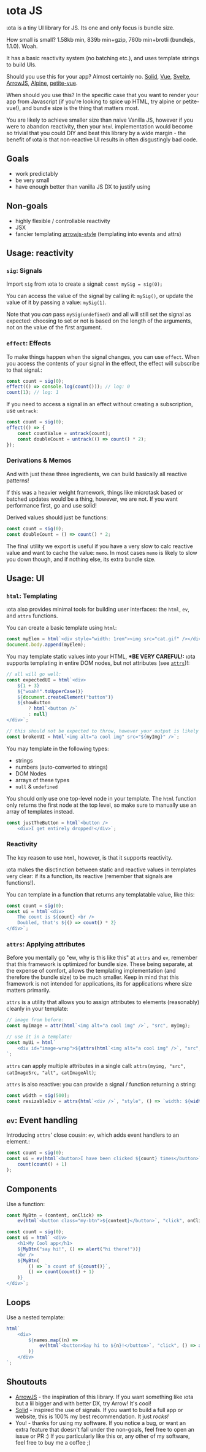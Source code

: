 # ιota JS

ιota is a tiny UI library for JS. Its one and only focus is bundle size.

How small is small? 1.58kb min, 839b min+gzip, 760b min+brotli (bundlejs, 1.1.0). Woah.

It has a basic reactivity system (no batching etc.), and uses template strings to build UIs.

Should you use this for your app? Almost certainly no.
[Solid](https://solidjs.com), [Vue](https://vuejs.org), [Svelte](https://svelte.dev),
[ArrowJS](https://arrow-js.com), [Alpine](https://alpinejs.dev),
[petite-vue](https://github.com/vuejs/petite-vue).

When should you use this? In the specific case that you want to render your app from Javascript
(if you're looking to spice up HTML, try alpine or petite-vue!), and bundle size is the thing that
matters most.

You are likely to achieve smaller size than naive Vanilla JS, however if you were to abandon
reactivity,
then your `html` implementation would become so trivial that you could DIY and beat this library by
a wide margin -
the benefit of ιota is that non-reactive UI results in often disgustingly bad code.

## Goals

-  work predictably
-  be very small
-  have enough better than vanilla JS DX to justify using

## Non-goals

-  highly flexible / controllable reactivity
-  JSX
-  fancier templating [arrowjs-style](https://www.arrow-js.com/) (templating into events and attrs)

## Usage: reactivity

### `sig`: Signals

Import `sig` from ιota to create a signal: `const mySig = sig(0);`

You can access the value of the signal by calling it: `mySig()`, or update the value of it by
passing a value: `mySig(1)`.

Note that you _can_ pass `mySig(undefined)` and all will still set the signal as expected:
choosing to set or not is based on the length of the arguments, not on the value of the first
argument.

### `effect`: Effects

To make things happen when the signal changes, you can use `effect`.
When you access the contents of your signal in the effect, the effect will subscribe to that
signal.:

```js
const count = sig(0);
effect(() => console.log(count())); // log: 0
count(1); // log: 1
```

If you need to access a signal in an effect without creating a subscription, use `untrack`:

```js
const count = sig(0);
effect(() => {
	const countValue = untrack(count);
	const doubleCount = untrack(() => count() * 2);
});
```

### Derivations & Memos

And with just these three ingredients, we can build basically all reactive patterns!

If this was a heavier weight framework, things like microtask based or batched updates would be a
thing,
however, we are not. If you want performance first, go and use solid!

Derived values should just be functions:

```js
const count = sig(0);
const doubleCount = () => count() * 2;
```

The final utility we export is useful if you have a very slow to calc reactive value and want to
cache the value: `memo`.
In most cases `memo` is likely to slow you down though, and if nothing else, its extra bundle size.

## Usage: UI

### `html`: Templating

ιota also provides minimal tools for building user interfaces: the `html`, `ev`, and `attrs`
functions.

You can create a basic template using `html`:

```js
const myElem = html`<div style="width: 1rem"><img src="cat.gif" /></div>`;
document.body.append(myElem);
```

You may template static values into your HTML, **\*BE VERY CAREFUL!:** ιota supports templating in
entire DOM nodes,
but not attributes (see [`attrs`](#attrs-applying-attributes))!:

```js
// all will go well:
const expectedUI = html`<div>
	${1 + 3}
	${"woah!".toUpperCase()}
	${document.createElement("button")}
	${showButton
		? html`<button />`
		: null}
</div>`;

// this should not be expected to throw, however your output is likely to be garbled or unusable
const brokenUI = html`<img alt="a cool img" src="${myImg}" />`;
```

You may template in the following types:

-  strings
-  numbers (auto-converted to strings)
-  DOM Nodes
-  arrays of these types
-  `null` & `undefined`

You should only use one top-level node in your template.
The `html` function only returns the first node at the top level,
so make sure to manually use an array of templates instead.

```js
const justTheButton = html`<button />
	<div>I get entirely dropped!</div>`;
```

### Reactivity

The key reason to use `html`, however, is that it supports reactivity.

ιota makes the disctinction between static and reactive values in templates very clear:
if its a function, its reactive (remember that signals are functions!).

You can template in a function that returns any templatable value, like this:

```js
const count = sig(0);
const ui = html`<div>
	The count is ${count} <br />
	Doubled, that's ${() => count() * 2}
</div>`;
```

### `attrs`: Applying attributes

Before you mentally go "ew, why is this like this" at `attrs` and `ev`,
remember that this framework is optimized for bundle size.
These being separate, at the expense of comfort, allows the templating implementation (and therefore
the bundle size)
to be much smaller.
Keep in mind that this framework is not intended for applications, its for applications where size
matters primarily.

`attrs` is a utility that allows you to assign attributes to elements (reasonably) cleanly in your
template:

```js
// image from before:
const myImage = attr(html`<img alt="a cool img" />`, "src", myImg);

// use it in a template:
const myUi = html`
	<div id="image-wrap">${attrs(html`<img alt="a cool img" />`, "src", myImg)}</div>
`;
```

`attrs` can apply multiple attributes in a single
call: `attrs(myimg, "src", catImageSrc, "alt", catImageAlt)`;

`attrs` is also reactive: you can provide a signal / function returning a string:

```js
const width = sig(500);
const resizableDiv = attrs(html`<div />`, "style", () => `width: ${width()}px`);
```

## `ev`: Event handling

Introducing `attrs`' close cousin: `ev`, which adds event handlers to an element.:

```js
const count = sig(0);
const ui = ev(html`<button>I have been clicked ${count} times</button>`, "click", () =>
	count(count() + 1)
);
```

## Components

Use a function:

```js
const MyBtn = (content, onClick) =>
	ev(html`<button class="my-btn">${content}</button>`, "click", onClick);

const count = sig(0);
const ui = html` <div>
	<h1>My Cool app</h1>
	${MyBtn("say hi!", () => alert("hi there!"))}
	<br />
	${MyBtn(
		() => `a count of ${count()}`,
		() => count(count() + 1)
	)}
</div>`;
```

## Loops

Use a nested template:

```js
html`
	<div>
		${names.map((n) =>
			ev(html`<button>Say hi to ${n}!</button>`, "click", () => alert(`hi ${n}!`))
		)}
	</div>
`;
```

## Shoutouts

-  [ArrowJS](https://arrow-js.com) - the inspiration of this library.
   If you want something like ιota but a lil bigger and with better DX, try Arrow! It's cool!
-  [Solid](https://solidjs.com) - inspired the use of signals.
   If you want to build a full app or website, this is 100% my best recommendation. It just _rocks!_
-  You! - thanks for using my software. If you notice a bug, or want an extra feature that doesn't
   fall under the non-goals, feel free to open an issue or PR :)
   If you particularly like this or, any other of my software, feel free to buy me a coffee ;)
